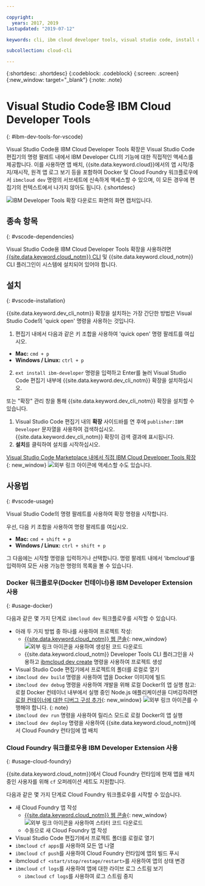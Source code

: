 ```yaml
---

copyright:
  years: 2017, 2019
lastupdated: "2019-07-12"

keywords: cli, ibm cloud developer tools, visual studio code, install developer tools, developer extension, vscode cli, vscode plugin, cloud foundry vscode

subcollection: cloud-cli

---
```


{:shortdesc: .shortdesc}
{:codeblock: .codeblock}
{:screen: .screen}
{:new_window: target="_blank"}
{:note: .note}

# Visual Studio Code용 IBM Cloud Developer Tools
{: #ibm-dev-tools-for-vscode}

Visual Studio Code용 IBM Cloud Developer Tools 확장은 Visual Studio Code 편집기의 명령 팔레트 내에서 IBM Developer CLI의 기능에 대한 직접적인 액세스를 제공합니다. 이를 사용하면 앱 배치, {{site.data.keyword.cloud}}에서의 앱 시작/중지/재시작, 원격 앱 로그 보기 등을 포함하여 Docker 및 Cloud Foundry 워크플로우에서 `ibmcloud dev` 명령의 서브세트에 신속하게 액세스할 수 있으며, 이 모든 경우에 편집기의 컨텍스트에서 나가지 않아도 됩니다.
{:shortdesc}

![IBM Developer Tools 확장 다운로드 화면의 화면 캡처입니다.](../images/vscode.png "Visual Studio Code 내의 확장 다운로드 화면")

## 종속 항목
{: #vscode-dependencies}

Visual Studio Code용 IBM Cloud Developer Tools 확장을 사용하려면 [{{site.data.keyword.cloud_notm}} CLI](/docs/cli?topic=cloud-cli-getting-started) 및 {{site.data.keyword.cloud_notm}} CLI 플러그인이 시스템에 설치되어 있어야 합니다.

## 설치
{: #vscode-installation}

{{site.data.keyword.dev_cli_notm}} 확장을 설치하는 가장 간단한 방법은 Visual Studio Code의 'quick open' 명령을 사용하는 것입니다.

1. 편집기 내에서 다음과 같은 키 조합을 사용하여 'quick open' 명령 팔레트를 여십시오.

  * **Mac:** `cmd + p`
  * **Windows / Linux:** `ctrl + p`

2. `ext install ibm-developer` 명령을 입력하고 Enter를 눌러 Visual Studio Code 편집기 내부에 {{site.data.keyword.dev_cli_notm}} 확장을 설치하십시오.

또는 "확장" 관리 창을 통해 {{site.data.keyword.dev_cli_notm}} 확장을 설치할 수 있습니다.

1. Visual Studio Code 편집기 내의 **확장** 사이드바를 연 후에 `publisher:IBM Developer` 문자열을 사용하여 검색하십시오. {{site.data.keyword.dev_cli_notm}} 확장이 검색 결과에 표시됩니다.  
2. **설치**를 클릭하여 설치를 시작하십시오.

[Visual Studio Code Marketplace 내에서 직접 IBM Cloud Developer Tools 확장](https://marketplace.visualstudio.com/items?itemName=IBM.ibm-developer){: new_window} ![외부 링크 아이콘](../../icons/launch-glyph.svg "외부 링크 아이콘")에 액세스할 수도 있습니다.

##  사용법
{: #vscode-usage}

Visual Studio Code의 명령 팔레트를 사용하여 확장 명령을 시작합니다.

우선, 다음 키 조합을 사용하여 명령 팔레트를 여십시오.

* **Mac:** `cmd + shift + p`
* **Windows / Linux:** `ctrl + shift + p`

그 다음에는 시작할 명령을 입력하거나 선택합니다. 명령 팔레트 내에서 ‘ibmcloud’를 입력하여 모든 사용 가능한 명령의 목록을 볼 수 있습니다.

### Docker 워크플로우(Docker 컨테이너)용 IBM Developer Extension 사용
{: #usage-docker}

다음과 같은 몇 가지 단계로 `ibmcloud dev` 워크플로우를 시작할 수 있습니다.
* 아래 두 가지 방법 중 하나를 사용하여 프로젝트 작성:
  * [{{site.data.keyword.cloud_notm}} 웹 콘솔](https://{DomainName}/developer/appservice/starter-kits){: new_window} ![외부 링크 아이콘](../../icons/launch-glyph.svg "외부 링크 아이콘")을 사용하여 생성된 코드 다운로드
  * {{site.data.keyword.cloud_notm}} Developer Tools CLI 플러그인을 사용하고 [ibmcloud dev create](/docs/cli/idt?topic=cloud-cli-idt-cli#create) 명령을 사용하여 프로젝트 생성
* Visual Studio Code 편집기에서 프로젝트의 폴더를 로컬로 열기
* `ibmcloud dev build` 명령을 사용하여 앱을 Docker 이미지에 빌드
* `ibmcloud dev debug` 명령을 사용하여 개발을 위해 로컬 Docker의 앱 실행
  참고: 로컬 Docker 컨테이너 내부에서 실행 중인 Node.js 애플리케이션을 디버깅하려면 [로컬 컨테이너에 대한 디버그 구성 추가](https://github.com/IBM-Cloud/ibm-developer-extension-vscode#debugging-nodejs-apps-within-the-local-docker-container){: new_window} ![외부 링크 아이콘](../../icons/launch-glyph.svg "외부 링크 아이콘")를 수행해야 합니다.
  {: note}
* `ibmcloud dev run` 명령을 사용하여 릴리스 모드로 로컬 Docker의 앱 실행
* `ibmcloud dev deploy` 명령을 사용하여 {{site.data.keyword.cloud_notm}}에서 Cloud Foundry 런타임에 앱 배치

### Cloud Foundry 워크플로우용 IBM Developer Extension 사용
{: #usage-cloud-foundry}

{{site.data.keyword.cloud_notm}}에서 Cloud Foundry 런타임에 현재 앱을 배치 중인 사용자를 위해 `cf` 오퍼레이션 세트도 지원합니다.

다음과 같은 몇 가지 단계로 Cloud Foundry 워크플로우를 시작할 수 있습니다.
* 새 Cloud Foundry 앱 작성
  * [{{site.data.keyword.cloud_notm}} 웹 콘솔](https://{DomainName}/developer/appservice/starter-kits){: new_window} ![외부 링크 아이콘](../../icons/launch-glyph.svg "외부 링크 아이콘")을 사용하여 스타터 코드 다운로드
  * 수동으로 새 Cloud Foundry 앱 작성
* Visual Studio Code 편집기에서 프로젝트 폴더를 로컬로 열기
* `ibmcloud cf apps`를 사용하여 모든 앱 나열
* `ibmcloud cf push`를 사용하여 Cloud Foundry 런타임에 앱의 빌드 푸시
* ibmcloud `cf <start/stop/restage/restart>`를 사용하여 앱의 상태 변경
* `ibmcloud cf logs`를 사용하여 앱에 대한 라이브 로그 스트림 보기
  * `ibmcloud cf logs`를 사용하여 로그 스트림 중지
